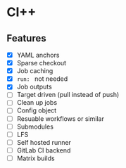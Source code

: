 # CI++

## Features
- [x] YAML anchors
- [x] Sparse checkout
- [x] Job caching
- [x] `run: ` not needed
- [x] Job outputs
- [ ] Target driven (pull instead of push)
- [ ] Clean up jobs
- [ ] Config object
- [ ] Resuable workflows or similar
- [ ] Submodules
- [ ] LFS
- [ ] Self hosted runner
- [ ] GitLab CI backend
- [ ] Matrix builds
